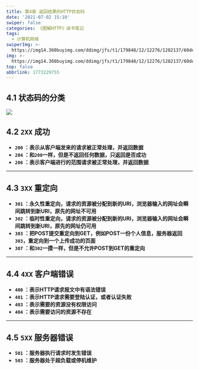 ```yaml
---
title: 第4章 返回结果的HTTP状态码
date: '2021-07-02 15:10'
swiper: false
categories: 《图解HTTP》读书笔记
tags:
  - 计算机网络
swiperImg: >-
  https://img14.360buyimg.com/ddimg/jfs/t1/179848/12/12276/1282137/60debc74Ed76f10d1/1ab981394945c2b3.jpg
img: >-
  https://img14.360buyimg.com/ddimg/jfs/t1/179848/12/12276/1282137/60debc74Ed76f10d1/1ab981394945c2b3.jpg
top: false
abbrlink: 1773229755
---
```

## 4.1 状态码的分类
![](https://img12.360buyimg.com/ddimg/jfs/t1/186965/26/11407/111567/60deaf6bE2a15aa4e/598cf017ef7700cc.jpg)

## 4.2 `2XX` 成功

- **`200` ：表示从客户端发来的请求被正常处理，并返回数据**
- **`204` ：和`200`一样，但是不返回任何数据，只返回是否成功**
- **`206` ：表示客户端进行的范围请求被正常处理，并返回数据**
---

## 4.3 `3XX` 重定向

- **`301` ：永久性重定向，请求的资源被分配到新的URI，浏览器输入的网址会瞬间跳转到新URI，原先的网址不可用**
- **`302` ：临时性重定向，请求的资源被分配到新的URI，浏览器输入的网址会瞬间跳转到新URI，原先的网址仍可用**
- **`303` ：把POST提交重定向到GET，例如POST一份个人信息，服务器返回`303`，重定向到一个上传成功的页面**
- **`307` ：和`302`一摸一样，但是不允许POST到GET的重定向**

---

## 4.4 `4XX` 客户端错误
- **`400` ：表示HTTP请求报文中有语法错误**
- **`401` ：表示HTTP请求需要登陆认证，或者认证失败**
- **`403` ：表示需要的资源没有权限访问**
- **`404` ：表示需要访问的资源不存在**

---

## 4.5 `5XX` 服务器错误
- **`501` ：服务器执行请求时发生错误**
- **`503` ：服务器处于超负载或停机维护**
